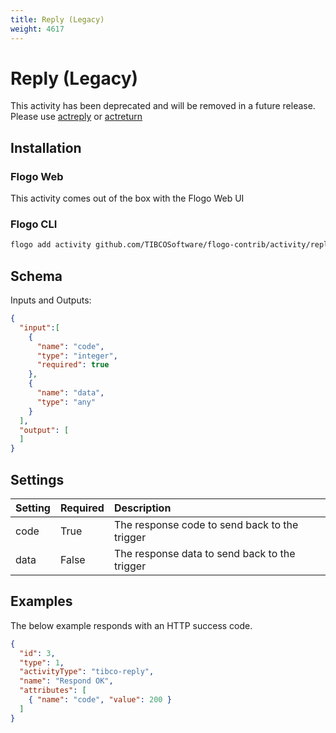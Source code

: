 ```yaml
---
title: Reply (Legacy)
weight: 4617
---
```


# Reply (Legacy)
This activity has been deprecated and will be removed in a future release. Please use [actreply](../actreply) or [actreturn](../actreturn)

## Installation
### Flogo Web
This activity comes out of the box with the Flogo Web UI
### Flogo CLI
```bash
flogo add activity github.com/TIBCOSoftware/flogo-contrib/activity/reply
```

## Schema
Inputs and Outputs:

```json
{
  "input":[
    {
      "name": "code",
      "type": "integer",
      "required": true
    },
    {
      "name": "data",
      "type": "any"
    }
  ],
  "output": [
  ]
}
```
## Settings
| Setting     | Required | Description |
|:------------|:---------|:------------|
| code        | True     | The response code to send back to the trigger |         
| data        | False    | The response data to send back to the trigger |

## Examples
The below example responds with an HTTP success code.

```json
{
  "id": 3,
  "type": 1,
  "activityType": "tibco-reply",
  "name": "Respond OK",
  "attributes": [
    { "name": "code", "value": 200 }
  ]
}
```
